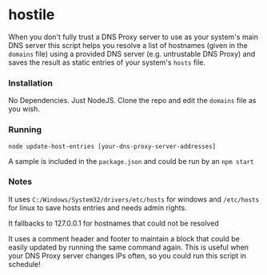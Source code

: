 # hostile
When you don't fully trust a DNS Proxy server to use as your system's main DNS server this script helps you resolve a list of hostnames (given in the `domains` file) using a provided DNS server (e.g. untrustable DNS Proxy) and saves the result as static entries of your system's `hosts` file.

### Installation

No Dependencies. Just NodeJS. Clone the repo and edit the `domains` file as you wish.

### Running

```
node update-host-entries [your-dns-proxy-server-addresses]
```
A sample is included in the `package.json` and could be run by an `npm start`

### Notes

It uses `C:/Windows/System32/drivers/etc/hosts` for windows and `/etc/hosts` for linux to save hosts entries and needs admin rights.

It fallbacks to 127.0.0.1 for hostnames that could not be resolved

It uses a comment header and footer to maintain a block that could be easily updated by running the same command again. This is useful when your DNS Proxy server changes IPs often, so you could run this script in schedule!
